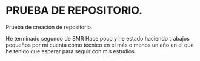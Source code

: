 # PRUEBA DE REPOSITORIO.
Prueba de creación de repositorio.

He terminado segundo de SMR Hace poco y he estado haciendo trabajos pequeños por mi cuenta cómo técnico en el más o menos un año en el que he tenido que esperar
para seguir con mis estudios.
